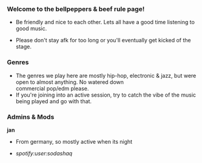 ### Welcome to the bellpeppers & beef rule page!

- Be friendly and nice to each other. Lets all have a good time listening to good music.

- Please don't stay afk for too long or you'll eventually get kicked of the stage.

### Genres

- The genres we play here are mostly hip-hop, electronic & jazz, but were open to almost anything. No watered down                   
  commercial pop/edm please.
- If you're joining into an active session, try to catch the vibe of the music being played and go with that.

### Admins & Mods

**jan**

- From germany, so mostly active when its night

- _spotify:user:sodashaq_


